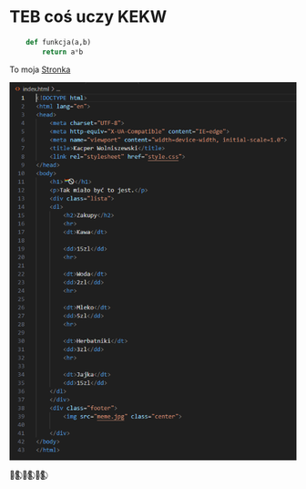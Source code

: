 # TEB coś uczy KEKW

```python
    def funkcja(a,b)
        return a*b
```

To moja [Stronka](https://genzebury.github.io/Kacper_Wolniszewski_3IB_WIAI/)

![Przykładowy obrazek](kod.png "kodzik")


🏳️‍🌈⃠ 🏳️‍🌈⃠ 🏳️‍🌈⃠ 
